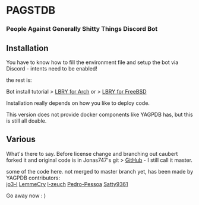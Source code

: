 PAGSTDB
================

### People Against Generally Shitty Things Discord Bot

## Installation
You have to know how to fill the environment file and setup the bot via Discord - intents need to be enabled!

the rest is:

Bot install tutorial > [LBRY for Arch](https://lbry.tv/@caubert:c47/pagst-yagpdb-install-on-archlinux:4)
or > [LBRY for FreeBSD](https://lbry.tv/@caubert:c47/pagstbsd-self-hosting-yagpdb-on-freebsd:b)

Installation really depends on how you like to deploy code.

This version does not provide docker components like YAGPDB has, but this is still all doable.

## Various
What's there to say.
Before license change and branching out caubert forked it and 
original code is in Jonas747's git > [GitHub](https://github.com/mrbentarikau/pagst) - I still call it master.

some of the code here. not merged to master branch yet, has been made by YAGPDB contributors:  
[jo3-l](https://github.com/jo3-l)
[LemmeCry](https://github.com/LemmeCry/)
[l-zeuch](https://github.com/l-zeuch)
[Pedro-Pessoa](https://github.com/Pedro-Pessoa)
[Satty9361](https://github.com/Satty9361)

Go away now : )
